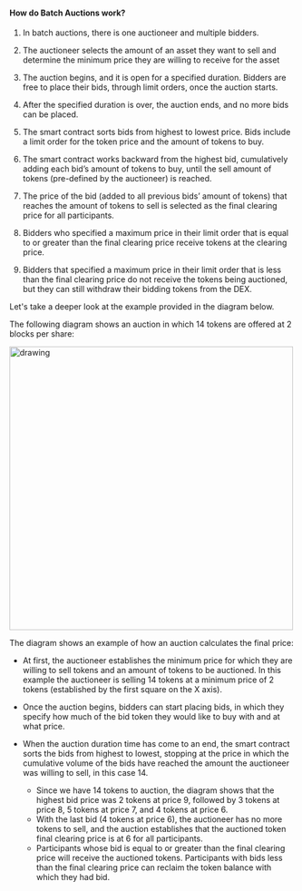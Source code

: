 #### How do Batch Auctions work?

1. In batch auctions, there is one auctioneer and multiple bidders.

2. The auctioneer selects the amount of an asset they want to sell and determine the minimum price they are willing to receive for the asset

3. The auction begins, and it is open for a specified duration. Bidders are free to place their bids, through limit orders, once the auction starts.

4. After the specified duration is over, the auction ends, and no more bids can be placed. 

5. The smart contract sorts bids from highest to lowest price. Bids include a limit order for the token price and the amount of tokens to buy.

6. The smart contract works backward from the highest bid, cumulatively adding each bid’s amount of tokens to buy, until the sell amount of tokens (pre-defined by the auctioneer) is reached.

7. The price of the bid (added to all previous bids’ amount of tokens) that reaches the amount of tokens to sell is selected as the final clearing price for all participants. 

8. Bidders who specified a maximum price in their limit order that is equal to or greater than the final clearing price receive tokens at the clearing price. 

9. Bidders that specified a maximum price in their limit order that is less than the final clearing price do not receive the tokens being auctioned, but they can still withdraw their bidding tokens from the DEX. 

Let's take a deeper look at the example provided in the diagram below.


The following diagram shows an auction in which 14 tokens are offered at 2 blocks per share:

<img src="/assets/Gnosis_auction_doc_diagram_GP_auction_diagram.png" alt="drawing" width="500"/>

The diagram shows an example of how an auction calculates the final price:
 
- At first, the auctioneer establishes the minimum price for which they are willing to sell tokens and an amount of tokens to be auctioned. In this example the auctioneer is selling 14 tokens at a minimum price of 2 tokens (established by the first square on the X axis). 

- Once the auction begins, bidders can start placing bids, in which they specify how much of the bid token they would like to buy with and at what price.

- When the auction duration time has come to an end, the smart contract sorts the bids from highest to lowest, stopping at the price in which the cumulative volume of the bids have reached the amount the auctioneer was willing to sell, in this case 14.
    - Since we have 14 tokens to auction, the diagram shows that the highest bid price was 2 tokens at price 9, followed by 3 tokens at price 8, 5 tokens at price 7, and 4 tokens at price 6. 
    - With the last bid (4 tokens at price 6), the auctioneer has no more tokens to sell, and the auction establishes that the auctioned token final clearing price is at 6 for all participants.
    - Participants whose bid is equal to or greater than the final clearing price will receive the auctioned tokens. Participants with bids less than the final clearing price can reclaim the token balance with which they had bid. 
